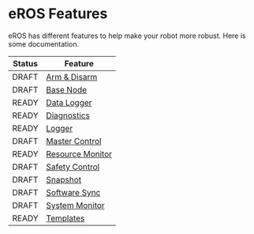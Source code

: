 # eROS Features
eROS has different features to help make your robot more robust.  Here is some documentation.

| Status | Feature |
| --- | --- |
| DRAFT | [Arm & Disarm](ArmDisarm/ArmDisarm.md) |
| DRAFT | [Base Node](BaseNode/BaseNodeOverview.md) |
| READY | [Data Logger](DataLogger/DataLogger.md) |
| READY | [Diagnostics](Diagnostics/Diagnostics.md) |
| READY | [Logger](Logger/Logger.md) | 
| DRAFT | [Master Control](MasterControl/MasterControl.md) |
| READY | [Resource Monitor](ResourceMonitor/ResourceMonitor.md) |
| DRAFT | [Safety Control](SafetyControl/SafetyControl.md) |
| DRAFT | [Snapshot](Snapshot/Snapshot.md) |
| DRAFT | [Software Sync](SoftwareSync/SoftwareSync.md) |
| DRAFT | [System Monitor](SystemMonitor/SystemMonitor.md) |
| READY | [Templates](Templates/Templates.md) |